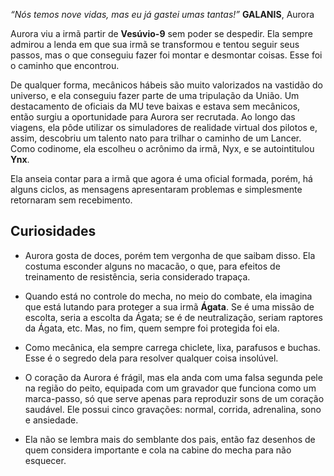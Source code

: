 *“Nós temos nove vidas, mas eu já gastei umas tantas!”*
**GALANIS**, Aurora

Aurora viu a irmã partir de **Vesúvio-9** sem poder se despedir. Ela sempre admirou a lenda em que sua irmã se transformou e tentou seguir seus passos, mas o que conseguiu fazer foi montar e desmontar coisas. Esse foi o caminho que encontrou.

De qualquer forma, mecânicos hábeis são muito valorizados na vastidão do universo, e ela conseguiu fazer parte de uma tripulação da União. Um destacamento de oficiais da MU teve baixas e estava sem mecânicos, então surgiu a oportunidade para Aurora ser recrutada. Ao longo das viagens, ela pôde utilizar os simuladores de realidade virtual dos pilotos e, assim, descobriu um talento nato para trilhar o caminho de um Lancer. Como codinome, ela escolheu o acrônimo da irmã, Nyx, e se autointitulou **Ynx**.

Ela anseia contar para a irmã que agora é uma oficial formada, porém, há alguns ciclos, as mensagens apresentaram problemas e simplesmente retornaram sem recebimento.

## Curiosidades

- Aurora gosta de doces, porém tem vergonha de que saibam disso. Ela costuma esconder alguns no macacão, o que, para efeitos de treinamento de resistência, seria considerado trapaça.

- Quando está no controle do mecha, no meio do combate, ela imagina que está lutando para proteger a sua irmã **Ágata**. Se é uma missão de escolta, seria a escolta da Ágata; se é de neutralização, seriam raptores da Ágata, etc. Mas, no fim, quem sempre foi protegida foi ela.

- Como mecânica, ela sempre carrega chiclete, lixa, parafusos e buchas. Esse é o segredo dela para resolver qualquer coisa insolúvel.

- O coração da Aurora é frágil, mas ela anda com uma falsa segunda pele na região do peito, equipada com um gravador que funciona como um marca-passo, só que serve apenas para reproduzir sons de um coração saudável. Ele possui cinco gravações: normal, corrida, adrenalina, sono e ansiedade.

- Ela não se lembra mais do semblante dos pais, então faz desenhos de quem considera importante e cola na cabine do mecha para não esquecer.
